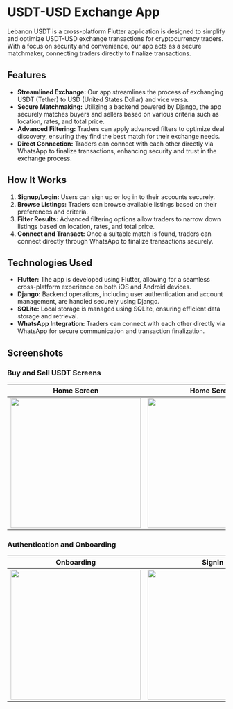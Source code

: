 # USDT-USD Exchange App

Lebanon USDT is a cross-platform Flutter application is designed to simplify and optimize USDT-USD exchange transactions for cryptocurrency traders. With a focus on security and convenience, our app acts as a secure matchmaker, connecting traders directly to finalize transactions.

## Features

- **Streamlined Exchange:** Our app streamlines the process of exchanging USDT (Tether) to USD (United States Dollar) and vice versa.
- **Secure Matchmaking:** Utilizing a backend powered by Django, the app securely matches buyers and sellers based on various criteria such as location, rates, and total price.
- **Advanced Filtering:** Traders can apply advanced filters to optimize deal discovery, ensuring they find the best match for their exchange needs.
- **Direct Connection:** Traders can connect with each other directly via WhatsApp to finalize transactions, enhancing security and trust in the exchange process.

## How It Works

1. **Signup/Login:** Users can sign up or log in to their accounts securely.
2. **Browse Listings:** Traders can browse available listings based on their preferences and criteria.
3. **Filter Results:** Advanced filtering options allow traders to narrow down listings based on location, rates, and total price.
4. **Connect and Transact:** Once a suitable match is found, traders can connect directly through WhatsApp to finalize transactions securely.

## Technologies Used

- **Flutter:** The app is developed using Flutter, allowing for a seamless cross-platform experience on both iOS and Android devices.
- **Django:** Backend operations, including user authentication and account management, are handled securely using Django.
- **SQLite:** Local storage is managed using SQLite, ensuring efficient data storage and retrieval.
- **WhatsApp Integration:** Traders can connect with each other directly via WhatsApp for secure communication and transaction finalization.

## Screenshots

### Buy and Sell USDT Screens

| Home Screen | Home Screen | Buy/Sell Validation |
|:------------:|:--------------:|:-----------------:|
| <img src="https://github.com/Holdems/lebanon-usdt/assets/69801237/896dd0e0-963b-46ae-9fbd-1853a1c95cec" width="300"> | <img src="https://github.com/Holdems/lebanon-usdt/assets/69801237/0fe4a45c-3120-437e-8f16-f99c3a4c4a38" width="300"> | <img src="https://github.com/Holdems/lebanon-usdt/assets/69801237/f3f64980-2801-4cbc-abd6-cf738ba485d3" width="300"> |

### Authentication and Onboarding

| Onboarding | SignIn | SignUp |
|:------------:|:--------------:|:-----:|
| <img src="https://github.com/Holdems/lebanon-usdt/assets/69801237/6c76ec1e-26e9-4361-b1bf-92b43de334ed" width="300"> |<img src="https://github.com/Holdems/lebanon-usdt/assets/69801237/d99eab80-763d-4637-b60a-ddebb3a999ff" width="300"> |<img src="https://github.com/Holdems/lebanon-usdt/assets/69801237/e339cf27-15ba-4dbe-9c8a-4bc2abaf9141" width="300"> |
